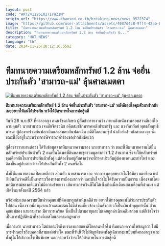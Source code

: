 ```yaml
---
layout: post
code: "ART2411261027IYWZIM"
origin_url: "https://www.khaosod.co.th/breaking-news/news_9522374"
image: "https://github.com/user-attachments/assets/4087d4c8-9ff4-42ab-846b-863bc1256de8"
title: "ทีมทนายความเตรียมหลักทรัพย์ 1.2 ล้าน จ่อยื่นประกันตัว 'สามารถ-แม่' ลุ้นศาลเมตตา"
description: "ทีมทนายความเตรียมหลักทรัพย์ 1.2 ล้าน จ่อยื่นประกันตัว &..."
category: "HOT_NEWS"
language: "th"
date: 2024-11-26T18:12:16.559Z
---
```


# ทีมทนายความเตรียมหลักทรัพย์ 1.2 ล้าน จ่อยื่นประกันตัว 'สามารถ-แม่' ลุ้นศาลเมตตา

[![ทีมทนายความเตรียมหลักทรัพย์ 1.2 ล้าน จ่อยื่นประกันตัว 'สามารถ-แม่' ลุ้นศาลเมตตา](https://www.khaosod.co.th/wpapp/uploads/2024/11/prakan.jpg "ทีมทนายความเตรียมหลักทรัพย์ 1.2 ล้าน จ่อยื่นประกันตัว 'สามารถ-แม่' ลุ้นศาลเมตตา")](https://www.khaosod.co.th/wpapp/uploads/2024/11/prakan.jpg)

**ทีมทนายความเตรียมหลักทรัพย์ 1.2 ล้าน จ่อยื่นประกันตัว ‘สามารถ-แม่’ หลังดีเอสไอคุมตัวมาฝากขัง เผยอยากให้แม่ได้ประกัน หวังได้อิสรภาพในการต่อสู้คดี**

วันที่ 26 พ.ย.67 ที่ศาลอาญา ถนนรัชดาภิเษก ผู้สื่อข่าวรายงานว่า ภายหลังพนักงานสอบสวนดีเอสไอ ควบคุมตัว นายสามารถ เจนชัยจิตรวนิช อดีตสมาชิกพรรคพลังประชารัฐ และ นางวิลาวัลย์ พุทธสัมฤทธิ์ มารดา ผู้ต้องหาร่วมกันฟอกเงินและสมคบกันฟอกเงิน คดีดิไอคอนกรุ๊ป นำตัวส่งฝากขังศาลอาญา ซึ่งขณะนี้ยังอยู่ในระหว่างการพิจารณาคำร้องขอฝากขังผัดแรก

ผู้สื่อข่าวรายงานต่อว่า ได้รับข้อมูลจากทีมทนายความของ นายสามารถ ว่า ขณะนี้ทีมทนายความได้ยื่นหลักทรัพย์ประกันตัวทั้ง 2 คนเป็นโฉนดที่ดินหลายชุดรวมมูลค่ากว่า 1.2 ล้านบาท ซึ่งจะใช้หลักทรัพย์ชุดเดียวกันในการประกันตัวทั้งคู่ แต่ต้องขึ้นอยู่กับศาลว่าจะตีราคาประกันผู้ต้องหาคนละเท่าไหร่ และต้องขึ้นอยู่กับศาลว่าจะให้ประกันตัวทั้ง 2 คนหรือไม่

ทั้งนี้ทีมทนายความเปิดเผยอีกว่า ส่วนตัว นายสามารถ เอง จากการพูดคุยพบว่าไม่ได้มีความเครียด แต่ยังยืนยันว่าคดีนี้เป็นเพราะเรื่องทางการเมืองมากกว่า และมั่นใจว่าไม่ได้รับความเป็นธรรม เนื่องจากโดยพฤติการณ์ของคดีแล้วไม่มีความร้ายแรง เส้นทางการเงินก็ไม่ได้เพิ่งเกิดเมื่อเดือนสองเดือนที่ผ่านมา แต่เกิดขึ้นมาตั้งแต่ปี 2564 แล้ว

พร้อมกับแสดงความเป็นห่วงคุณแม่ที่ต้องมาถูกดำเนินคดีด้วย อยากให้ทางคุณแม่ได้รับการประกันตัวไปก่อน เนื่องจากมีอายุมากแล้วและแม่ตนไม่มีส่วนเกี่ยวข้อง เงินดังกล่าวก็เป็นเงินทำบุญเท่านั้น ส่วนคุณแม่ของ นายสามารถ มีอาการเครียด ซึ่งเป็นไปตามอายุและไม่เคยถูกดำเนินคดีมาก่อน แต่ก็เข้าใจว่าเป็นการปฏิบัติหน้าที่ของดีเอสไอและตามกฎหมาย

เมื่อถามว่า นายสามารถ ได้ฝากอะไรถึงบรรดาบอสของดิไอคอนหรือไม่ ทีมทนายความให้ข้อมูลว่า ไม่มีการฝากอะไรถึงบุคคลที่สามแต่อย่างใด ขณะที่วันนี้ยังไม่มีญาติของทั้งคู่เดินทางมาเยี่ยมที่ศาลอาญา และทั้งคู่ไม่ได้ฝากอะไรเป็นพิเศษ นอกจากหวังว่าจะได้อิสรภาพในการต่อสู้คดี